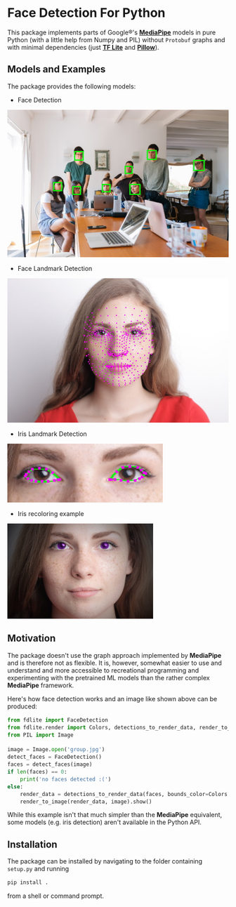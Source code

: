 # Face Detection For Python

This package implements parts of Google®'s [**MediaPipe**](https://mediapipe.dev/#!) models in pure Python (with a little help from Numpy and PIL) without `Protobuf` graphs and with minimal dependencies (just [**TF Lite**](https://www.tensorflow.org/lite/api_docs) and [**Pillow**](https://python-pillow.org/)).

## Models and Examples

The package provides the following models:

* Face Detection

![Face detection example](docs/group_photo.jpg)

* Face Landmark Detection

![Face landmark example](docs/portrait_fl.jpg)

* Iris Landmark Detection

![Iris landmark example](docs/eyes.jpg)

* Iris recoloring example

![Iris recoloring example](docs/recolored.jpg)

## Motivation

The package doesn't use the graph approach implemented by **MediaPipe** and
is therefore not as flexible. It is, however, somewhat easier to use and
understand and more accessible to recreational programming and experimenting
with the pretrained ML models than the rather complex **MediaPipe** framework.

Here's how face detection works and an image like shown above can be produced:

```python
from fdlite import FaceDetection
from fdlite.render import Colors, detections_to_render_data, render_to_image 
from PIL import Image

image = Image.open('group.jpg')
detect_faces = FaceDetection()
faces = detect_faces(image)
if len(faces) == 0:
    print('no faces detected :(')
else:
    render_data = detections_to_render_data(faces, bounds_color=Colors.GREEN)
    render_to_image(render_data, image).show()
```

While this example isn't that much simpler than the **MediaPipe** equivalent,
some models (e.g. iris detection) aren't available in the Python API.

## Installation

The package can be installed by navigating to the folder containing `setup.py`
and running

```sh
pip install .
```

from a shell or command prompt.
